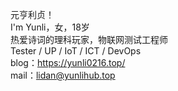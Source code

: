 元亨利贞！<br>
I'm Yunli，女，18岁<br>
热爱诗词的理科玩家，物联网测试工程师<br>
Tester / UP / IoT / ICT / DevOps<br>
blog：https://yunli0216.top/<br>
mail：lidan@yunlihub.top
